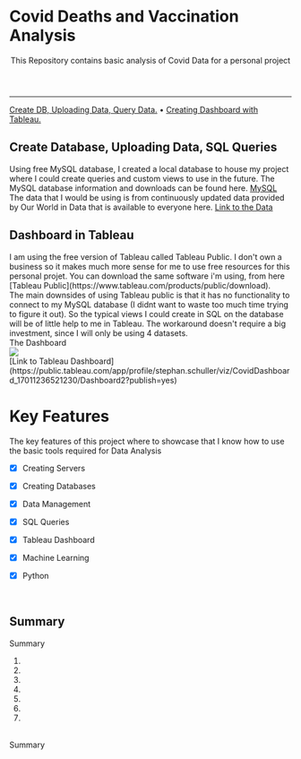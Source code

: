 

<header>
  <h1  align="left">Covid Deaths and Vaccination Analysis</h1>
<p>
   This Repository contains basic analysis of Covid Data for a personal project
  </p>
</header>


<!-- table of contents-->
<nav>
      <hr>
      <p align="left">
	<a href="#part1">Create DB, Uploading Data, Query Data.</a> •
      	<a href="#part2">Creating Dashboard with Tableau.</a>
     

</p>

</nav>

<section id="part1">
<h1>Create Database, Uploading Data, SQL Queries</h1>
<p>

Using free MySQL database, I created a local database to house my project where I could create queries and custom views to use in the future. The MySQL database information and downloads can be found here. [MySQL](https://www.mysql.com/)
</br>
The data that I would be using is from continuously updated data provided by Our World in Data that is available to everyone here. [Link to the Data](https://ourworldindata.org/covid-deaths)
</p>
</section>

<section id="part2">
	<h1>Dashboard in Tableau</h1>
 <p>
	 I am using the free version of Tableau called Tableau Public. I don't own a business so it makes much more sense for me to use free resources for this personal projet. 
	 You can download the same software i'm using, from here [Tableau Public](https://www.tableau.com/products/public/download).
</br>
	The main downsides of using Tableau public is that it has no functionality to connect to my MySQL database (I didnt want to waste too much time trying to figure it out). So the typical views I could create in SQL on the database will be of little help to me in Tableau. The workaround doesn't require a big investment, since I will only be using 4 datasets.
</br>
	The Dashboard
</br>
 <img src="Tableau_Dashboard.png" />
</br>
[Link to Tableau Dashboard](https://public.tableau.com/app/profile/stephan.schuller/viz/CovidDashboard_17011236521230/Dashboard2?publish=yes)
</p>
	
</section>

<section id="keyfeatures">

  <article>
</section>    <h1>Key Features</h1>
<p>The key features of this project where to showcase that I know how to use the basic tools required for Data Analysis</p>


      
- [x] Creating Servers
- [x] Creating Databases
- [X] Data Management 
- [x] SQL Queries
- [x] Tableau Dashboard
- [X] Machine Learning
- [X] Python


  </article>
  <br/>
</section>

<section id="summary">
<h1> Summary</h1>
<p>
Summary
</br>
<ol>
<li>
	</li>
<li>
   </li>
<li>
   </li>

<li>
	</li>
   <li>
<li>
</li>
<li>  
</li>
</ol>
</br>
Summary
</p>
<br/>

</section>
